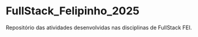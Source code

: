 # FullStack_Felipinho_2025
Repositório das atividades desenvolvidas nas disciplinas de FullStack FEI.
